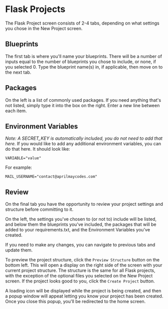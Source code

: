 # Flask Projects

The Flask Project screen consists of 2-4 tabs, depending on what settings you chose in the New Project screen.

## Blueprints
The first tab is where you'll name your blueprints. There will be a number of inputs equal to the number of blueprints you chose to include, or none, if you selected 0. Type the blueprint name(s) in, if applicable, then move on to the next tab.

## Packages

On the left is a list of commonly used packages. If you need anything that's not listed, simply type it into the box on the right.
Enter a new line between each item.

## Environment Variables

*Note: A SECRET_KEY is automatically included, you do not need to add that here.*
If you would like to add any additional environment variables, you can do that here. It should look like:

`VARIABLE="value"`

For example:

`MAIL_USERNAME="contact@aprilmaycodes.com"`

## Review
On the final tab you have the opportunity to review your project settings and structure before committing to it.

On the left, the settings you've chosen to (or not to) include will be listed, and below them the blueprints you've included, the packages that will be added to your requirements.txt, and the Environment Variables you've created.

If you need to make any changes, you can navigate to previous tabs and update them. 

To preview the project structure, click the `Preview Structure` button on the bottom left. This will open a display on the right side of the screen with your current project structure. The structure is the same for all Flask projects, with the exception of the optional files you selected on the New Project screen. If the project looks good to you, click the `Create Project` button.

A loading icon will be displayed while the project is being created, and then a popup window will appeat letting you know your project has been created. Once you close this popup, you'll be redirected to the home screen.
